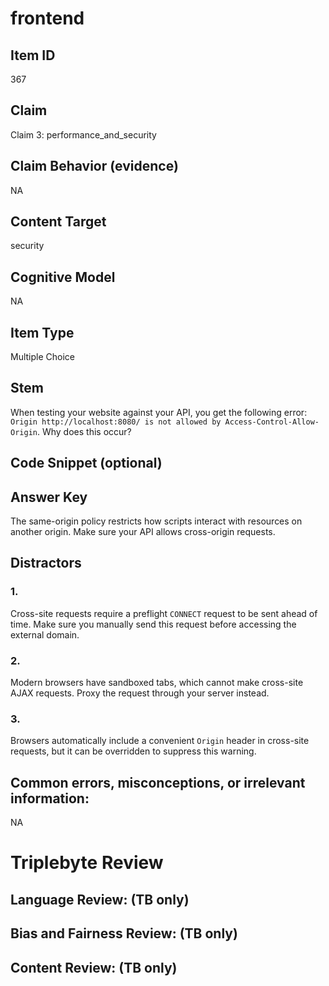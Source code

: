 # frontend

## Item ID
367

## Claim
Claim 3: performance_and_security

## Claim Behavior (evidence)
NA

## Content Target
security

## Cognitive Model
NA

## Item Type
Multiple Choice

## Stem
When testing your website against your API, you get the following error: `Origin http://localhost:8080/ is not allowed by Access-Control-Allow-Origin`. Why does this occur?

## Code Snippet (optional)


## Answer Key
The same-origin policy restricts how scripts interact with resources on another origin. Make sure your API allows cross-origin requests.

## Distractors

### 1.
Cross-site requests require a preflight `CONNECT` request to be sent ahead of time. Make sure you manually send this request before accessing the external domain.

### 2.
Modern browsers have sandboxed tabs, which cannot make cross-site AJAX requests. Proxy the request through your server instead.

### 3.
Browsers automatically include a convenient `Origin` header in cross-site requests, but it can be overridden to suppress this warning.

## Common errors, misconceptions, or irrelevant information:
NA

# Triplebyte Review


## Language Review: (TB only)


## Bias and Fairness Review: (TB only)


## Content Review: (TB only)

